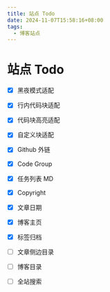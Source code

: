 ```yaml
---
title: 站点 Todo
date: 2024-11-07T15:58:16+08:00
tags:
  - 博客站点
---
```


# 站点 Todo

- [x] 黑夜模式适配
- [x] 行内代码块适配
- [x] 代码块高亮适配
- [x] 自定义块适配
- [x] Github 外链
- [x] Code Group
- [x] 任务列表 MD
- [x] Copyright
- [x] 文章日期
- [x] 博客主页
- [x] 标签归档
- [ ] 文章侧边目录
- [ ] 博客目录
- [ ] 全站搜索

